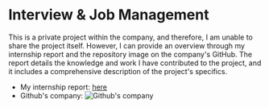 # Interview & Job Management

This is a private project within the company, and therefore, I am unable to share the project itself. However, I can provide an overview through my internship report and the repository image on the company's GitHub. The report details the knowledge and work I have contributed to the project, and it includes a comprehensive description of the project's specifics.

- My internship report: [here](https://drive.google.com/drive/folders/1Exkm6I15-si7UAj3l9w2kraiDrAJwiJV?usp=sharing)
- Github's company: ![Github's company]('resources/github.png')